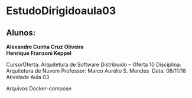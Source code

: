 # EstudoDirigidoaula03
## Alunos:

**Alexandre Cunha Cruz Oliveira**   
**Henrique Franzoni Keppel**  

Curso/Oferta: Arquitetura de Software Distribuído – Oferta 10 Disciplina: Arquitetura de Nuvem
Professor: Marco Aurélio S. Mendes 
Data: 08/11/18
Atividade Aula 03

Arquivos Docker-compose